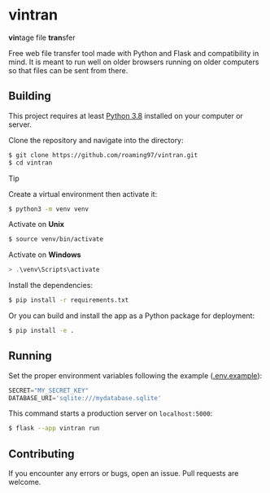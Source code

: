 # vintran

**vin**tage file **tran**sfer

Free web file transfer tool made with Python and Flask and compatibility in mind. It is meant to run well on older browsers running on older computers so that files can be sent from there.

## Building

This project requires at least [Python 3.8](https://www.python.org/downloads/) installed on your computer or server.

Clone the repository and navigate into the directory:

```sh
$ git clone https://github.com/roaming97/vintran.git
$ cd vintran
```

> [!TIP]
> Create a virtual environment then activate it:
>
> ```sh
> $ python3 -m venv venv
> ```

Activate on **Unix**

```sh
$ source venv/bin/activate
```

Activate on **Windows**

```powershell
> .\venv\Scripts\activate
```

Install the dependencies:

```sh
$ pip install -r requirements.txt
```

Or you can build and install the app as a Python package for deployment:

```sh
$ pip install -e .
```

## Running

Set the proper environment variables following the example ([.env.example](./.env.example)):
```python
SECRET="MY_SECRET_KEY"
DATABASE_URI='sqlite:///mydatabase.sqlite'
```

This command starts a production server on `localhost:5000`:

```sh
$ flask --app vintran run
```

## Contributing

If you encounter any errors or bugs, open an issue.
Pull requests are welcome.